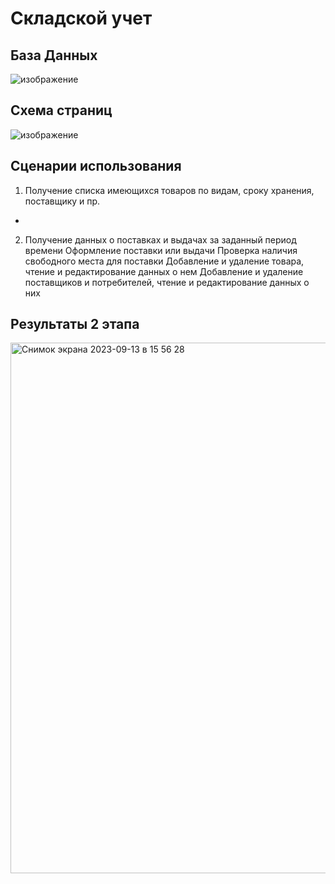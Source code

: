 # Складской учет

## База Данных
![изображение](https://user-images.githubusercontent.com/120986355/226136899-2311b82d-3099-4541-be68-4222cfad6597.png)

## Схема страниц
![изображение](https://user-images.githubusercontent.com/120986355/226137038-943a3019-7014-40b7-9898-0377e407cd79.png)

## Сценарии использования

1) Получение списка имеющихся товаров по видам, сроку хранения, поставщику и пр.
* 
2) Получение данных о поставках и выдачах за заданный период времени
    Оформление поставки или выдачи
    Проверка наличия свободного места для поставки
    Добавление и удаление товара, чтение и редактирование данных о нем
    Добавление и удаление поставщиков и потребителей, чтение и редактирование данных о них

## Результаты 2 этапа
[<img width="849" alt="Снимок экрана 2023-09-13 в 15 56 28" src="https://github.com/dukedaW/web-prak/assets/120986355/859260b1-4e3b-4e26-b427-8dbd5a035e64">](https://github.com/dukedaW/web-prak/blob/main/second_task_res.png)
